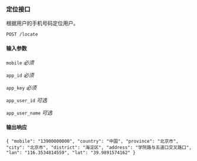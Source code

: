 ### 定位接口

根据用户的手机号码定位用户。

` POST /locate `

#### 输入参数

`mobile` *必须*

`app_id` *必须*

`app_key` *必须*

`app_user_id` *可选*

`app_user_name` *可选*

#### 输出响应

`{
	"mobile": "13900000000",
	"country": "中国",
	"province": "北京市",
	"city": "北京市",
	"district": "海淀区",
	"address": "学院路与五道口交叉路口",
	"lan": "116.3534814559",
	"lat": "39.9891574162"
}`